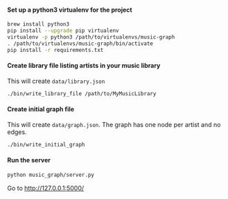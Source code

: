 #### Set up a python3 virtualenv for the project
```sh
brew install python3
pip install --upgrade pip virtualenv
virtualenv -p python3 /path/to/virtualenvs/music-graph
. /path/to/virtualenvs/music-graph/bin/activate
pip install -r requirements.txt
```

#### Create library file listing artists in your music library
This will create `data/library.json`
```sh
./bin/write_library_file /path/to/MyMusicLibrary
```

#### Create initial graph file
This will create `data/graph.json`. The graph has one node per artist and no edges.
```sh
./bin/write_initial_graph
```

#### Run the server
```sh
python music_graph/server.py
```

Go to http://127.0.0.1:5000/

